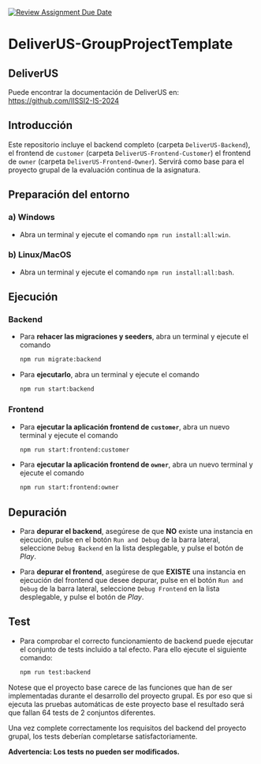 [![Review Assignment Due Date](https://classroom.github.com/assets/deadline-readme-button-24ddc0f5d75046c5622901739e7c5dd533143b0c8e959d652212380cedb1ea36.svg)](https://classroom.github.com/a/8jQwtbiI)
# DeliverUS-GroupProjectTemplate

## DeliverUS

Puede encontrar la documentación de DeliverUS en: <https://github.com/IISSI2-IS-2024>

## Introducción

Este repositorio incluye el backend completo (carpeta `DeliverUS-Backend`), el frontend de `customer` (carpeta `DeliverUS-Frontend-Customer`) el frontend de `owner` (carpeta `DeliverUS-Frontend-Owner`). Servirá como base para el proyecto grupal de la evaluación continua de la asignatura.

## Preparación del entorno

### a) Windows

* Abra un terminal y ejecute el comando `npm run install:all:win`.

### b) Linux/MacOS

* Abra un terminal y ejecute el comando `npm run install:all:bash`.

## Ejecución

### Backend

* Para **rehacer las migraciones y seeders**, abra un terminal y ejecute el comando

    ```Bash
    npm run migrate:backend
    ```

* Para **ejecutarlo**, abra un terminal y ejecute el comando

    ```Bash
    npm run start:backend
    ```

### Frontend

* Para **ejecutar la aplicación frontend de `customer`**, abra un nuevo terminal y ejecute el comando

    ```Bash
    npm run start:frontend:customer
    ```

* Para **ejecutar la aplicación frontend de `owner`**, abra un nuevo terminal y ejecute el comando

    ```Bash
    npm run start:frontend:owner
    ```


## Depuración

* Para **depurar el backend**, asegúrese de que **NO** existe una instancia en ejecución, pulse en el botón `Run and Debug` de la barra lateral, seleccione `Debug Backend` en la lista desplegable, y pulse el botón de *Play*.

* Para **depurar el frontend**, asegúrese de que **EXISTE** una instancia en ejecución del frontend que desee depurar, pulse en el botón `Run and Debug` de la barra lateral, seleccione `Debug Frontend` en la lista desplegable, y pulse el botón de *Play*.

## Test

* Para comprobar el correcto funcionamiento de backend puede ejecutar el conjunto de tests incluido a tal efecto. Para ello ejecute el siguiente comando:

    ```Bash
    npm run test:backend
    ```

Notese que el proyecto base carece de las funciones que han de ser implementadas durante el desarrollo del proyecto grupal. Es por eso que si ejecuta las pruebas automáticas de este proyecto base el resultado será que fallan 64 tests de 2 conjuntos diferentes.

Una vez complete correctamente los requisitos del backend del proyecto grupal, los tests deberían completarse satisfactoriamente.

**Advertencia: Los tests no pueden ser modificados.**
